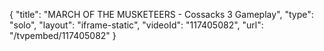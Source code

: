{
    "title": "MARCH OF THE MUSKETEERS - Cossacks 3 Gameplay",
    "type": "solo",
    "layout": "iframe-static",
    "videoId": "117405082",
    "url": "\/tvpembed\/117405082"
}